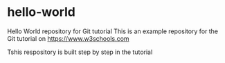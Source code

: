 # hello-world
Hello World repository for Git tutorial
This is an example repository for the Git tutorial on https://www.w3schools.com

Tshis respository is built step by step in the tutorial